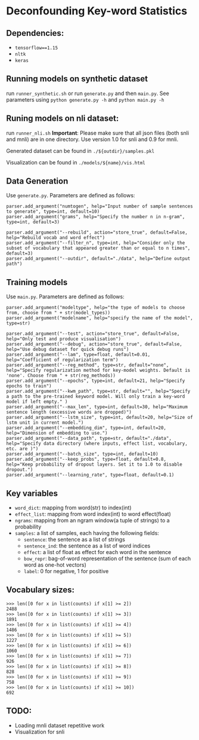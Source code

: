 # Deconfounding Key-word Statistics 

## Dependencies:
- `tensorflow==1.15`
- `nltk`
- `keras`

## Running models on synthetic dataset
run `runner_synthetic.sh` or run `generate.py` and then `main.py`.
See parameters using `python generate.py -h` and `python main.py -h`

## Runing models on nli dataset:
run `runner_nli.sh`
**Important**: Please make sure that all json files (both snli and mnli) are in one directory. Use version 1.0 for snli
and 0.9 for mnli.

Generated dataset can be found in `./${outdir}/samples.pkl`

Visualization can be found in `./models/${name}/vis.html`

## Data Generation
Use `generate.py`. Parameters are defined as follows:
```
parser.add_argument("numtogen", help="Input number of sample sentences to generate", type=int, default=10)
parser.add_argument("grams", help="Specify the number n in n-gram", type=int, default=3)

parser.add_argument("--rebuild", action="store_true", default=False, help="Rebuild vocab and word effect")
parser.add_argument("--filter_n", type=int, help="Consider only the subset of vocabulary that appeared greater than or equal to n times", default=3)
parser.add_argument("--outdir", default="./data", help="Define output path")
```

## Training models
Use `main.py`. Parameters are defined as follows:
```
parser.add_argument("modeltype", help="the type of models to choose from, choose from " + str(model_types))
parser.add_argument("modelname", help="specify the name of the model", type=str)

parser.add_argument("--test", action="store_true", default=False, help="Only test and produce visualisation")
parser.add_argument("--debug", action="store_true", default=False, help="Use debug dataset for quick debug runs")
parser.add_argument("--lam", type=float, default=0.01, help="Coefficient of regularization term")
parser.add_argument("--reg_method", type=str, default="none", help="Specify regularization method for key-model weights. Default is 'none'. Choose from " + str(reg_methods))
parser.add_argument("--epochs", type=int, default=21, help="Specify epochs to train")
parser.add_argument("--kwm_path", type=str, default="", help="Specify a path to the pre-trained keyword model. Will only train a key-word model if left empty." )
parser.add_argument("--max_len", type=int, default=30, help="Maximum sentence length (excessive words are dropped)")
parser.add_argument("--lstm_size", type=int, default=20, help="Size of lstm unit in current model.")
parser.add_argument("--embedding_dim", type=int, default=20, help="Dimension of embedding to use.")
parser.add_argument("--data_path", type=str, default="./data", help="Specify data directory (where inputs, effect list, vocabulary, etc. are )")
parser.add_argument("--batch_size", type=int, default=10)
parser.add_argument("--keep_probs", type=float, default=0.8, help="Keep probability of dropout layers. Set it to 1.0 to disable dropout.")
parser.add_argument("--learning_rate", type=float, default=0.1)
```


## Key variables
- `word_dict`: mapping from word(str) to index(int)
- `effect_list`: mapping from word index(int) to word effect(float) 
- `ngrams`: mapping from an ngram window(a tuple of strings) to a probability
- `samples`: a list of samples, each having the following fields:
    * `sentence`: the sentence as a list of strings
    * `sentence_ind`: the sentence as a list of word indices
    * `effect`: a list of float as effect for each word in the sentence
    * `bow_repr`: bag-of-word representation of the sentence (sum of each word as one-hot vectors)
    * `label`: 0 for negative, 1 for positive
  

## Vocabulary sizes:
```
>>> len([0 for x in list(counts) if x[1] >= 2])
2488
>>> len([0 for x in list(counts) if x[1] >= 3])
1891
>>> len([0 for x in list(counts) if x[1] >= 4])
1486
>>> len([0 for x in list(counts) if x[1] >= 5])
1227
>>> len([0 for x in list(counts) if x[1] >= 6])
1060
>>> len([0 for x in list(counts) if x[1] >= 7])
926
>>> len([0 for x in list(counts) if x[1] >= 8])
828
>>> len([0 for x in list(counts) if x[1] >= 9])
758
>>> len([0 for x in list(counts) if x[1] >= 10])
692
```

## TODO:
- Loading mnli dataset repetitive work
- Visualization for snli



